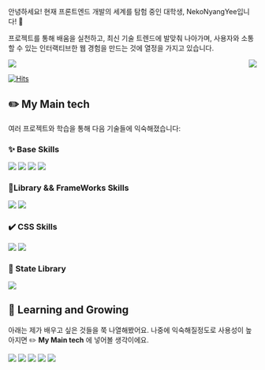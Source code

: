 <div align="left"> 

안녕하세요! 현재 프론트엔드 개발의 세계를 탐험 중인 대학생, NekoNyangYee입니다! 🚀

프로젝트를 통해 배움을 실천하고, 최신 기술 트렌드에 발맞춰 나아가며, 사용자와 소통할 수 있는 인터랙티브한 웹 경험을 만드는 것에 열정을 가지고 있습니다.

<div style="display: flex; justify-content: center; align-items: center; gap: 20px; justify-content: space-between;">
    <img align="center" src="https://github-readme-stats.vercel.app/api?username=NekoNyangYee&show_icons=true&theme=vue-dark" />
    <img align="right" src="https://github-readme-stats.vercel.app/api/top-langs/?username=NekoNyangYee&layout=compact" />
</div>
  
[![Hits](https://hits.seeyoufarm.com/api/count/incr/badge.svg?url=https%3A%2F%2Fgithub.com%2FNekoNyangYee&count_bg=%235470D3&title_bg=%23555555&icon=&icon_color=%23E7E7E7&title=hits&edge_flat=false)](https://hits.seeyoufarm.com)


## ✏️ **My Main tech**

여러 프로젝트와 학습을 통해 다음 기술들에 익숙해졌습니다:
### ✨ Base Skills
<img src="https://img.shields.io/badge/HTML5-E34F26?style=for-the-badge&logo=HTML5&logoColor=white"> <img src="https://img.shields.io/badge/CSS3-1572B6?style=for-the-badge&logo=CSS3&logoColor=white"> <img src="https://img.shields.io/badge/JavaScript-F7DF1E?style=for-the-badge&logo=JavaScript&logoColor=black"> <img src="https://img.shields.io/badge/TypeScript-3178C6?style=for-the-badge&logo=TypeScript&logoColor=white"/>

### 🔹Library && FrameWorks Skills
 <img src="https://img.shields.io/badge/React-61DAFB?style=for-the-badge&logo=React&logoColor=white"/> <img src="https://img.shields.io/badge/Next.js-000000?style=for-the-badge&logo=Next.js&logoColor=white"/> 

### ✔️ CSS Skills
<img src="https://img.shields.io/badge/styledcomponents-DB7093?style=for-the-badge&logo=styledcomponents&logoColor=white"/> <img src="https://img.shields.io/badge/emotion-DB7093?style=for-the-badge&logo=styledcomponents&logoColor=F7DF1E"/> 

### 📁 State Library
<img src="https://img.shields.io/badge/Zustand-3178C6?style=for-the-badge&logo=&logoColor=white"/>

## 🌱 **Learning and Growing**
아래는 제가 배우고 싶은 것들을 쭉 나열해봤어요. 나중에 익숙해질정도로 사용성이 높아지면 ✏️ **My Main tech**
에 넣어볼 생각이에요.

<img src="https://img.shields.io/badge/nodejs-339933?style=for-the-badge&logo=nodedotjs&logoColor=white"/> <img src="https://img.shields.io/badge/express-000000?style=for-the-badge&logo=express&logoColor=white"/> <img src="https://img.shields.io/badge/python-3776AB?style=for-the-badge&logo=python&logoColor=white"/> <img src="https://img.shields.io/badge/flutter-02569B?style=for-the-badge&logo=flutter&logoColor=white"/> <img src="https://img.shields.io/badge/vanillaExtract-9ECBFF?style=for-the-badge&logo=&logoColor=white"/>
</div>

